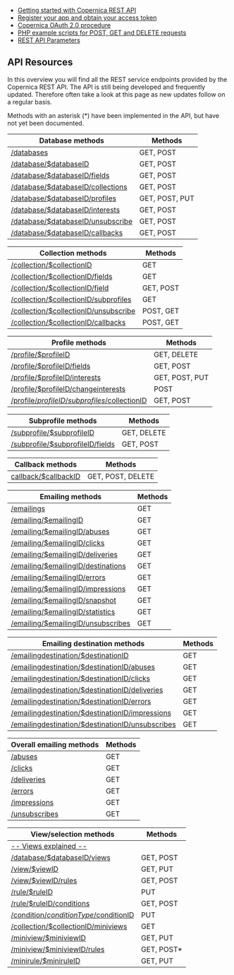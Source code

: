 - [Getting started with Copernica REST API](getting-started-with-the-copernica-rest-api)
- [Register your app and obtain your access token](register-your-app-on-copernica-com)
- [Copernica OAuth 2.0 procedure](setting-up-copernica-rest-service)
- [PHP example scripts for POST, GET and DELETE requests](example-get-post-and-delete-requests)
- [REST API Parameters](rest-api-parameters)

API Resources
-------------

In this overview you will find all the REST service endpoints provided by the Copernica REST API. The API is still being developed and frequently updated. Therefore often take a look at this page as new updates follow on a regular basis.

Methods with an asterisk (\*) have been implemented in the API, but have not yet been documented.

| Database methods | Methods |
| --- | --- |
| [/databases](databases) | GET, POST |
| [/database/$databaseID](database-information) | GET, POST |
| [/database/$databaseID/fields](database-fields) | GET, POST |
| [/database/$databaseID/collections](database-collections) | GET, POST |
| [/database/$databaseID/profiles](database-profiles) | GET, POST, PUT |
| [/database/$databaseID/interests](database-interests) | GET, POST |
| [/database/$databaseID/unsubscribe](database-unsubscribe-behaviour) | GET, POST |
| [/database/$databaseID/callbacks](database-callbacks) | GET, POST |

| Collection methods | Methods |
| --- | --- |
| [/collection/$collectionID](rest-collection-information) | GET |
| [/collection/$collectionID/fields](collection-fields) | GET |
| [/collection/$collectionID/field](collection-fields) | GET, POST |
| [/collection/$collectionID/subprofiles](collection-subprofiles) | GET |
| [/collection/$collectionID/unsubscribe ](collection-unsubscribe-behaviour) | POST, GET |
| [/collection/$collectionID/callbacks](collection-callbacks) | POST, GET |

| Profile methods | Methods |
| --- | --- |
| [/profile/$profileID](profile-request) | GET, DELETE |
| [/profile/$profileID/fields](profile-fields) | GET, POST |
| [/profile/$profileID/interests](profile-interests) | GET, POST, PUT |
| [/profile/$profileID/changeinterests](profile-change-interests) | POST |
| [/profile/$profileID/subprofiles/$collectionID](profile-collection-subprofiles) | GET, POST |

| Subprofile methods | Methods |
| --- | --- |
| [/subprofile/$subprofileID](subprofile-request) | GET, DELETE |
| [/subprofile/$subprofileID/fields](subprofile-fields) | GET, POST |

| Callback methods | Methods |
| --- | --- |
[callback/$callbackID](callback-information) | GET, POST, DELETE |

| Emailing methods | Methods |
| --- | --- |
| [/emailings](emailings) | GET |
| [/emailing/$emailingID](emailing) | GET |
| [/emailing/$emailingID/abuses](emailing-abuses) | GET |
| [/emailing/$emailingID/clicks](emailing-clicks) | GET |
| [/emailing/$emailingID/deliveries](emailing-deliveries) | GET |
| [/emailing/$emailingID/destinations](emailing-destinations) | GET |
| [/emailing/$emailingID/errors](emailing-errors) | GET |
| [/emailing/$emailingID/impressions](emailing-impressions) | GET |
| [/emailing/$emailingID/snapshot](emailing-snapshot) | GET |
| [/emailing/$emailingID/statistics](emailing-statistics) | GET |
| [/emailing/$emailingID/unsubscribes](emailing-unsubscribes) | GET |

| Emailing destination methods | Methods |
| --- | --- |
| [/emailingdestination/$destinationID](emailingdestination) | GET |
| [/emailingdestination/$destinationID/abuses](emailingdestination-abuses) | GET |
| [/emailingdestination/$destinationID/clicks](emailingdestination-clicks) | GET |
| [/emailingdestination/$destinationID/deliveries](emailingdestination-deliveries) | GET |
| [/emailingdestination/$destinationID/errors](emailingdestination-errors) | GET |
| [/emailingdestination/$destinationID/impressions](emailingdestination-impressions) | GET |
| [/emailingdestination/$destinationID/unsubscribes](emailingdestination-unsubscribes) | GET |

| Overall emailing methods | Methods |
| --- | --- |
| [/abuses](abuses) | GET |
| [/clicks](clicks) | GET |
| [/deliveries](deliveries) | GET |
| [/errors](errors) | GET |
| [/impressions](impressions) | GET |
| [/unsubscribes](unsubscribes) | GET |

| View/selection methods | Methods |
| --- | --- |
| [-- Views explained --](views-explained) | |
| [/database/$databaseID/views](database-views) | GET, POST |
| [/view/$viewID](view) | GET, PUT |
| [/view/$viewID/rules](rules) | GET, POST |
| [/rule/$ruleID](rule) | PUT |
| [/rule/$ruleID/conditions](conditions) | GET, POST |
| [/condition/$conditionType/$conditionID](condition) | PUT |
| [/collection/$collectionID/miniviews](collection-miniviews) | GET |
| [/miniview/$miniviewID](miniview) | GET, PUT |
| [/miniview/$miniviewID/rules](minirules) | GET, POST\* |
| [/minirule/$miniruleID]( minirule) | GET, PUT |